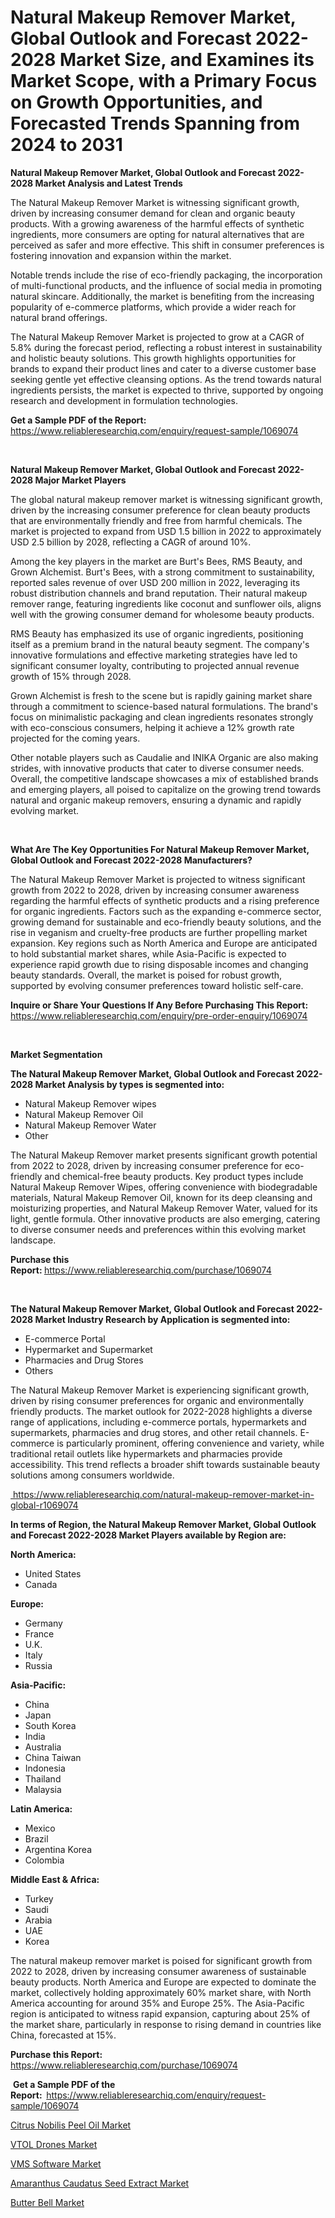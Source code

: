 <p><h1>Natural Makeup Remover Market, Global Outlook and Forecast 2022-2028 Market Size, and Examines its Market Scope, with a Primary Focus on Growth Opportunities, and Forecasted Trends Spanning from 2024 to 2031</h1></p><p><strong>Natural Makeup Remover Market, Global Outlook and Forecast 2022-2028 Market Analysis and Latest Trends</strong></p>
<p><p>The Natural Makeup Remover Market is witnessing significant growth, driven by increasing consumer demand for clean and organic beauty products. With a growing awareness of the harmful effects of synthetic ingredients, more consumers are opting for natural alternatives that are perceived as safer and more effective. This shift in consumer preferences is fostering innovation and expansion within the market. </p><p>Notable trends include the rise of eco-friendly packaging, the incorporation of multi-functional products, and the influence of social media in promoting natural skincare. Additionally, the market is benefiting from the increasing popularity of e-commerce platforms, which provide a wider reach for natural brand offerings. </p><p>The Natural Makeup Remover Market is projected to grow at a CAGR of 5.8% during the forecast period, reflecting a robust interest in sustainability and holistic beauty solutions. This growth highlights opportunities for brands to expand their product lines and cater to a diverse customer base seeking gentle yet effective cleansing options. As the trend towards natural ingredients persists, the market is expected to thrive, supported by ongoing research and development in formulation technologies.</p></p>
<p><strong>Get a Sample PDF of the Report:&nbsp;</strong> <a href="https://www.reliableresearchiq.com/enquiry/request-sample/1069074">https://www.reliableresearchiq.com/enquiry/request-sample/1069074</a></p>
<p>&nbsp;</p>
<p><strong>Natural Makeup Remover Market, Global Outlook and Forecast 2022-2028 Major Market Players</strong></p>
<p><p>The global natural makeup remover market is witnessing significant growth, driven by the increasing consumer preference for clean beauty products that are environmentally friendly and free from harmful chemicals. The market is projected to expand from USD 1.5 billion in 2022 to approximately USD 2.5 billion by 2028, reflecting a CAGR of around 10%.</p><p>Among the key players in the market are Burt's Bees, RMS Beauty, and Grown Alchemist. Burt's Bees, with a strong commitment to sustainability, reported sales revenue of over USD 200 million in 2022, leveraging its robust distribution channels and brand reputation. Their natural makeup remover range, featuring ingredients like coconut and sunflower oils, aligns well with the growing consumer demand for wholesome beauty products.</p><p>RMS Beauty has emphasized its use of organic ingredients, positioning itself as a premium brand in the natural beauty segment. The company's innovative formulations and effective marketing strategies have led to significant consumer loyalty, contributing to projected annual revenue growth of 15% through 2028.</p><p>Grown Alchemist is fresh to the scene but is rapidly gaining market share through a commitment to science-based natural formulations. The brand's focus on minimalistic packaging and clean ingredients resonates strongly with eco-conscious consumers, helping it achieve a 12% growth rate projected for the coming years.</p><p>Other notable players such as Caudalie and INIKA Organic are also making strides, with innovative products that cater to diverse consumer needs. Overall, the competitive landscape showcases a mix of established brands and emerging players, all poised to capitalize on the growing trend towards natural and organic makeup removers, ensuring a dynamic and rapidly evolving market.</p></p>
<p>&nbsp;</p>
<p><strong>What Are The Key Opportunities For Natural Makeup Remover Market, Global Outlook and Forecast 2022-2028 Manufacturers?</strong></p>
<p><p>The Natural Makeup Remover Market is projected to witness significant growth from 2022 to 2028, driven by increasing consumer awareness regarding the harmful effects of synthetic products and a rising preference for organic ingredients. Factors such as the expanding e-commerce sector, growing demand for sustainable and eco-friendly beauty solutions, and the rise in veganism and cruelty-free products are further propelling market expansion. Key regions such as North America and Europe are anticipated to hold substantial market shares, while Asia-Pacific is expected to experience rapid growth due to rising disposable incomes and changing beauty standards. Overall, the market is poised for robust growth, supported by evolving consumer preferences toward holistic self-care.</p></p>
<p><strong>Inquire or Share Your Questions If Any Before Purchasing This Report:</strong> <a href="https://www.reliableresearchiq.com/enquiry/pre-order-enquiry/1069074">https://www.reliableresearchiq.com/enquiry/pre-order-enquiry/1069074</a></p>
<p>&nbsp;</p>
<p><strong>Market Segmentation</strong></p>
<p><strong>The Natural Makeup Remover Market, Global Outlook and Forecast 2022-2028 Market Analysis by types is segmented into:</strong></p>
<p><ul><li>Natural Makeup Remover wipes</li><li>Natural Makeup Remover Oil</li><li>Natural Makeup Remover Water</li><li>Other</li></ul></p>
<p><p>The Natural Makeup Remover market presents significant growth potential from 2022 to 2028, driven by increasing consumer preference for eco-friendly and chemical-free beauty products. Key product types include Natural Makeup Remover Wipes, offering convenience with biodegradable materials, Natural Makeup Remover Oil, known for its deep cleansing and moisturizing properties, and Natural Makeup Remover Water, valued for its light, gentle formula. Other innovative products are also emerging, catering to diverse consumer needs and preferences within this evolving market landscape.</p></p>
<p><strong>Purchase this Report:&nbsp;</strong><a href="https://www.reliableresearchiq.com/purchase/1069074">https://www.reliableresearchiq.com/purchase/1069074</a></p>
<p>&nbsp;</p>
<p><strong>The Natural Makeup Remover Market, Global Outlook and Forecast 2022-2028 Market Industry Research by Application is segmented into:</strong></p>
<p><ul><li>E-commerce Portal</li><li>Hypermarket and Supermarket</li><li>Pharmacies and Drug Stores</li><li>Others</li></ul></p>
<p><p>The Natural Makeup Remover Market is experiencing significant growth, driven by rising consumer preferences for organic and environmentally friendly products. The market outlook for 2022-2028 highlights a diverse range of applications, including e-commerce portals, hypermarkets and supermarkets, pharmacies and drug stores, and other retail channels. E-commerce is particularly prominent, offering convenience and variety, while traditional retail outlets like hypermarkets and pharmacies provide accessibility. This trend reflects a broader shift towards sustainable beauty solutions among consumers worldwide.</p></p>
<p><a href="https://www.reliableresearchiq.com/natural-makeup-remover-market-in-global-r1069074">&nbsp;https://www.reliableresearchiq.com/natural-makeup-remover-market-in-global-r1069074</a></p>
<p><strong>In terms of Region, the Natural Makeup Remover Market, Global Outlook and Forecast 2022-2028 Market Players available by Region are:</strong></p>
<p>
    <p> <strong> North America: </strong>
        <ul>
            <li>United States</li>
            <li>Canada</li>
        </ul>
        </p> 
    <p> <strong> Europe: </strong>
        <ul>
            <li>Germany</li>
            <li>France</li>
            <li>U.K.</li>
            <li>Italy</li>
            <li>Russia</li>
        </ul>
        </p> 
    <p> <strong> Asia-Pacific: </strong>
        <ul>
            <li>China</li>
            <li>Japan</li>
            <li>South Korea</li>
            <li>India</li>
            <li>Australia</li>
            <li>China Taiwan</li>
            <li>Indonesia</li>
            <li>Thailand</li>
            <li>Malaysia</li>
        </ul>
        </p> 
    <p> <strong> Latin America: </strong>
        <ul>
            <li>Mexico</li>
            <li>Brazil</li>
            <li>Argentina Korea</li>
            <li>Colombia</li>
        </ul>
        </p> 
    <p> <strong> Middle East & Africa: </strong>
        <ul>
            <li>Turkey</li>
            <li>Saudi</li>
            <li>Arabia</li>
            <li>UAE</li>
            <li>Korea</li>
        </ul>
    </p>
    </p>
<p><p>The natural makeup remover market is poised for significant growth from 2022 to 2028, driven by increasing consumer awareness of sustainable beauty products. North America and Europe are expected to dominate the market, collectively holding approximately 60% market share, with North America accounting for around 35% and Europe 25%. The Asia-Pacific region is anticipated to witness rapid expansion, capturing about 25% of the market share, particularly in response to rising demand in countries like China, forecasted at 15%.</p></p>
<p><strong>Purchase this Report: </strong><a href="https://www.reliableresearchiq.com/purchase/1069074">https://www.reliableresearchiq.com/purchase/1069074</a></p>
<p>&nbsp;<strong>Get a Sample PDF of the Report:&nbsp;&nbsp;</strong><a href="https://www.reliableresearchiq.com/enquiry/request-sample/1069074">https://www.reliableresearchiq.com/enquiry/request-sample/1069074</a></p>
<p><strong></strong></p>
<p><p><a href="https://issuu.com/reportprime-2/docs/citrus-nobilis-peel-oil-market-size_10169a0669cb1a">Citrus Nobilis Peel Oil Market</a></p><p><a href="https://www.linkedin.com/pulse/vtol-drones-market-strategic-insights-product-evolution-segmentation-yqj2e?trackingId=EJbha9VMTXekyhW4V4nMvg%3D%3D">VTOL Drones Market</a></p><p><a href="https://www.linkedin.com/pulse/vms-software-market-investigation-industry-evolution-forecast-qhrne?trackingId=3x5b7yN4RCejaust36AYkA%3D%3D">VMS Software Market</a></p><p><a href="https://issuu.com/reportprime-2/docs/amaranthus-caudatus-seed-extract-ma_15ef79ebc1ab0f">Amaranthus Caudatus Seed Extract Market</a></p><p><a href="https://medium.com/@lynchkunal821/the-global-market-overview-of-the-butter-bell-market-provides-a-unique-perspective-on-the-key-d4791a47d53b">Butter Bell Market</a></p></p>